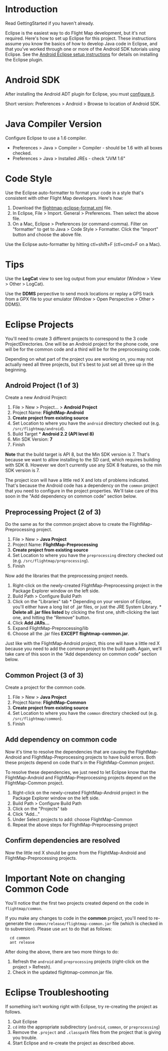 
# Introduction #

Read GettingStarted if you haven't already.

Eclipse is the easiest way to do Flight Map development, but it's not required. Here's how to set up Eclipse for this project. These instructions assume you know the basics of how to develop Java code in Eclipse, and that you've worked through one or more of the Android SDK tutorials using Eclipse. See the [Android Eclipse setup instructions](http://developer.android.com/sdk/eclipse-adt.html) for details on installing the Eclipse plugin.

# Android SDK #
After installing the Android ADT plugin for Eclipse, you must [configure it](http://developer.android.com/sdk/eclipse-adt.html#configuring).

Short version: Preferences > Android > Browse to location of Android SDK.

# Java Compiler Version #

Configure Eclipse to use a 1.6 compiler.
  * Preferences > Java > Compiler > Compiler - should be 1.6 with all boxes checked.
  * Preferences > Java > Installed JREs - check "JVM 1.6"

# Code Style #
Use the Eclipse auto-formatter to format your code in a style that's consistent with other Flight Map developers. Here's how:
  1. Download the [flightmap-eclipse-format.xml](http://flightmap.googlecode.com/files/flightmap-eclipse-format.xml) file.
  1. In Eclipse, File > Import. General > Preferences. Then select the above file.
  1. On a Mac, Eclipse > Preferences (or command-comma). Filter on "formatter" to get to Java > Code Style > Formatter. Click the "Import" button and choose the above file.

Use the Eclipse auto-formatter by hitting ctl+shift+F (ctl+cmd+F on a Mac).

# Tips #
Use the **LogCat** view to see log output from your emulator (Window > View > Other > LogCat).

Use the **DDMS** perpective to send mock locations or replay a GPS track from a GPX file to your emulator (Window > Open Perspective > Other > DDMS).

# Eclipse Projects #
You'll need to create 3 different projects to correspond to the 3 code ProjectDirectories. One will be an Android project for the phone code, one will be for the common code and a third will be for the preprocessing code.

Depending on what part of the project you are working on, you may not actually need all three projects, but it's best to just set all three up in the beginning.

## Android Project (1 of 3) ##

Create a new Android Project:
  1. File > New > Project... > **Android Project**
  1. Project Name: **FlightMap-Android**
  1. **Create project from existing source**
  1. Set Location to where you have the `android` directory checked out (e.g. `/src/flightmap/android`).
  1. Build Target
    * **Android 2.2 (API level 8)**
  1. Min SDK Version: **7**
  1. Finish

**Note** that the build target is API 8, but the Min SDK version is 7. That's because we want to allow installing to the SD card, which requires building with SDK 8. However we don't currently use any SDK 8 features, so the min SDK version is 7.

The project icon will have a little red X and lots of problems indicated. That's because the Android code has a dependency on the `common` project that you need to configure in the project properties. We'll take care of this soon in the "Add dependency on common code" section below.

## Preprocessing Project (2 of 3) ##
Do the same as for the common project above to create the FlightMap-Preprocessing project.
  1. File > New > **Java Project**
  1. Project Name: **FlightMap-Preprocessing**
  1. **Create project from existing source**
  1. Set Location to where you have the `preprocessing` directory checked out (e.g. `/src/flightmap/preprocessing`).
  1. Finish

Now add the libraries that the preprocessing project needs.
  1. Right-click on the newly-created FlightMap-Preprocessing project in the Package Explorer window on the left side.
  1. Build Path > Configure Build Path
  1. Click on the "Libraries" tab
    * Depending on your version of Eclipse, you'll either have a long list of .jar files, or just the JRE System Library.
    * **Delete all .jar files listed** by clicking the first one, shift-clicking the last one, and hitting the "Remove" button.
  1. Click **Add JARs...**
  1. Expand FlightMap-Preprocessing/lib
  1. Choose all the .jar files **EXCEPT flightmap-common.jar**.

Just like with the FlightMap-Android project, this one will have a little red X because you need to add the common project to the build path. Again, we'll take care of this soon in the "Add dependency on common code" section below.

## Common Project (3 of 3) ##
Create a project for the common code.
  1. File > New > **Java Project**
  1. Project Name: **FlightMap-Common**
  1. **Create project from existing source**
  1. Set Location to where you have the `common` directory checked out (e.g. `/src/flightmap/common`).
  1. Finish

## Add dependency on common code ##
Now it's time to resolve the dependencies that are causing the FlightMap-Android and FlightMap-Preprocessing projects to have build errors. Both these projects depend on code that's in the FlightMap-Common project.

To resolve these dependencies, we just need to let Eclipse know that the FlightMap-Android and FlightMap-Preprocessing projects depend on the FlightMap-Common project.

  1. Right-click on the newly-created FlightMap-Android project in the Package Explorer window on the left side.
  1. Build Path > Configure Build Path
  1. Click on the "Projects" tab
  1. Click "Add..."
  1. Under Select projects to add: choose FlightMap-Common
  1. Repeat the above steps for FlightMap-Preprocessing project

## Confirm dependencies are resolved ##
Now the little red X should be gone from the FlightMap-Android and FlightMap-Preprocessing projects.

# Important Note on changing Common Code #

You'll notice that the first two projects created depend on the code in `flightmap/common`.

If you make any changes to code in the **common** project, you'll need to re-generate the `common/release/flightmap-common.jar` file (which is checked in to subversion). Please use `ant` to do that as follows:
```
  cd common
  ant release
```

After doing the above, there are two more things to do:
  1. Refresh the `android` and `preprocessing` projects (right-click on the project > Refresh).
  1. Check in the updated flightmap-common.jar file.

# Eclipse Troubleshooting #

If something isn't working right with Eclipse, try re-creating the project as follows.
  1. Quit Eclipse
  1. `cd` into the appropriate subdirectory (`android`, `common`, or `preprocessing`)
  1. Remove the `.project` and `.classpath` files from the project that is giving you trouble.
  1. Start Eclipse and re-create the project as described above.